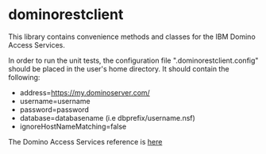 # dominorestclient
This library contains convenience methods and classes for the IBM Domino Access Services.

In order to run the unit tests, the configuration file ".dominorestclient.config" should be placed in the user's home directory.
It should contain the following:

- address=https://my.dominoserver.com/
- username=username
- password=password
- database=databasename (i.e dbprefix/username.nsf)
- ignoreHostNameMatching=false

The Domino Access Services reference is <a href="http://www-10.lotus.com/ldd/ddwiki.nsf/xpAPIViewer.xsp?lookupName=IBM+Domino+Access+Services+9.0.1#action=openDocument&content=catcontent&ct=api">here</a>
